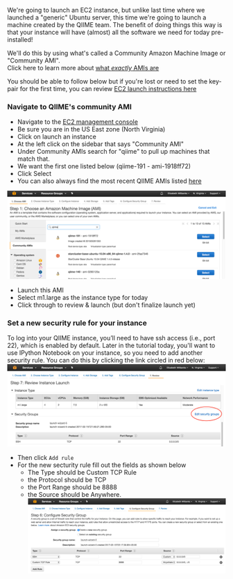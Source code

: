 
We're going to launch an EC2 instance, but unlike last time where we launched a "generic" Ubuntu server,
this time we're going to launch a machine created by the QIIME team.  The benefit of doing things this way
is that your instance will have (almost) all the software we need for today pre-installed!

We'll do this by using what's called a Community Amazon Machine Image or "Community AMI".  
Click here to learn more about [what *exactly* AMIs are](http://docs.aws.amazon.com/AWSEC2/latest/UserGuide/AMIs.html)

You should be able to follow below but if you're lost 
or need to set the key-pair for the first time, you can review [EC2 launch instructions here](http://angus.readthedocs.io/en/2016/amazon/index.html)

### Navigate to QIIME's community AMI
- Navigate to the [EC2 management console](https://console.aws.amazon.com/ec2/v2/home?region=us-east-1#LaunchInstanceWizard:)
- Be sure you are in the US East zone (North Virginia)
- Click on launch an instance
- At the left click on the sidebar that says "Community AMI"
- Under Community AMIs search for "qiime" to pull up machines that match that.  
- We want the first one listed below (qiime-191 - ami-1918ff72)
- Click Select
- You can also always find the most recent QIIME AMIs listed [here](http://qiime.org/home_static/dataFiles.html)

![Community AMI image](../img/qiime-ami-01.png)

- Launch this AMI
- Select m1.large as the instance type for today 
- Click through to review & launch  (but don't finalize launch yet)

### Set a new security rule for your instance 
To log into your QIIME instance, you’ll need to have ssh access (i.e., port 22), which is enabled by default.
Later in the tutorial today, you'll want to use IPython Notebook on your instance, so you need to add another security rule. You can do this by clicking the link circled in red below:
![Edit security rules](../img/qiime-ami-02.png)

- Then click `Add rule`
- For the new secturity rule fill out the fields as shown below
  - The Type should be Custom TCP Rule
  - the Protocol should be TCP
  - the Port Range should be 8888
  - the Source should be Anywhere.
![New security rule](../img/qiime-ami-03.png)



